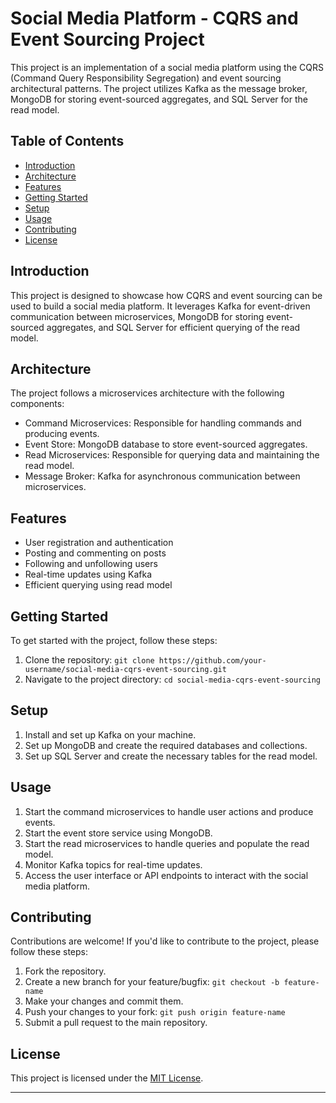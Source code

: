 # Social Media Platform - CQRS and Event Sourcing Project

This project is an implementation of a social media platform using the CQRS (Command Query Responsibility Segregation) and event sourcing architectural patterns. The project utilizes Kafka as the message broker, MongoDB for storing event-sourced aggregates, and SQL Server for the read model.

## Table of Contents

- [Introduction](#introduction)
- [Architecture](#architecture)
- [Features](#features)
- [Getting Started](#getting-started)
- [Setup](#setup)
- [Usage](#usage)
- [Contributing](#contributing)
- [License](#license)

## Introduction

This project is designed to showcase how CQRS and event sourcing can be used to build a social media platform. It leverages Kafka for event-driven communication between microservices, MongoDB for storing event-sourced aggregates, and SQL Server for efficient querying of the read model.

## Architecture

The project follows a microservices architecture with the following components:

- Command Microservices: Responsible for handling commands and producing events.
- Event Store: MongoDB database to store event-sourced aggregates.
- Read Microservices: Responsible for querying data and maintaining the read model.
- Message Broker: Kafka for asynchronous communication between microservices.

## Features

- User registration and authentication
- Posting and commenting on posts
- Following and unfollowing users
- Real-time updates using Kafka
- Efficient querying using read model

## Getting Started

To get started with the project, follow these steps:

1. Clone the repository: `git clone https://github.com/your-username/social-media-cqrs-event-sourcing.git`
2. Navigate to the project directory: `cd social-media-cqrs-event-sourcing`

## Setup

1. Install and set up Kafka on your machine.
2. Set up MongoDB and create the required databases and collections.
3. Set up SQL Server and create the necessary tables for the read model.

## Usage

1. Start the command microservices to handle user actions and produce events.
2. Start the event store service using MongoDB.
3. Start the read microservices to handle queries and populate the read model.
4. Monitor Kafka topics for real-time updates.
5. Access the user interface or API endpoints to interact with the social media platform.

## Contributing

Contributions are welcome! If you'd like to contribute to the project, please follow these steps:

1. Fork the repository.
2. Create a new branch for your feature/bugfix: `git checkout -b feature-name`
3. Make your changes and commit them.
4. Push your changes to your fork: `git push origin feature-name`
5. Submit a pull request to the main repository.

## License

This project is licensed under the [MIT License](LICENSE).

---
